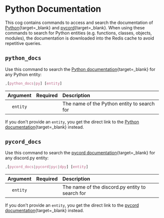 # Python Documentation

This cog contains commands to access and search the documentation of [Python](https://docs.python.org/3/){target=_blank} and [pycord](https://docs.pycord.dev/en/master/){target=_blank}. When using these commands to search for Python entities (e.g. functions, classes, objects, modules), the documentation is downloaded into the Redis cache to avoid repetitive queries.


## `python_docs`

Use this command to search the [Python documentation](https://docs.python.org/3/){target=_blank} for any Python entity:

```css
,[python_docs|py] [entity]
```

|Argument|Required|Description|
|:------:|:------:|:----------|
|`entity`||The name of the Python entity to search for|

If you don't provide an `entity`, you get the direct link to the [Python documentation](https://docs.python.org/3/){target=_blank} instead.


## `pycord_docs`

Use this command to search the [pycord documentation](https://docs.pycord.dev/en/master/){target=_blank} for any discord.py entity:

```css
,[pycord_docs|pycord|pyc|dpy] [entity]
```

|Argument|Required|Description|
|:------:|:------:|:----------|
|`entity`||The name of the discord.py entity to search for|

If you don't provide an `entity`, you get the direct link to the [pycord documentation](https://docs.pycord.dev/en/master/){target=_blank} instead.
